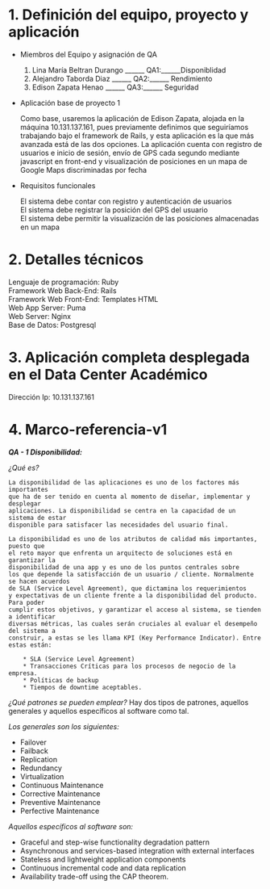 # 1. Definición del equipo, proyecto y aplicación

* Miembros del Equipo y asignación de QA

   1. Lina María Beltran Durango ______  QA1:______Disponiblidad
   2. Alejandro Taborda Diaz ______  QA2:______ Rendimiento
   3. Edison Zapata Henao ______  QA3:______ Seguridad

* Aplicación base de proyecto 1

   Como base, usaremos la aplicación de Edison Zapata, alojada en la máquina 10.131.137.161, 
   pues previamente definimos que seguiríamos trabajando bajo el framework de Rails, y esta 
   aplicación es la que más avanzada está de las dos opciones. La aplicación cuenta con registro 
   de usuarios e inicio de sesión, envío de GPS cada segundo mediante javascript en front-end y 
   visualización de posiciones en un mapa de Google Maps discriminadas por fecha

* Requisitos funcionales

   El sistema debe contar con registro y autenticación de usuarios  
   El sistema debe registrar la posición del GPS del usuario  
   El sistema debe permitir la visualización de las posiciones almacenadas en un mapa

# 2. Detalles técnicos

   Lenguaje de programación: Ruby  
   Framework Web Back-End: Rails  
   Framework Web Front-End: Templates HTML  
   Web App Server: Puma  
   Web Server: Nginx  
   Base de Datos: Postgresql
   
# 3. Aplicación completa desplegada en el Data Center Académico
   
   Dirección Ip: 10.131.137.161

# 4. Marco-referencia-v1

   **_QA - 1 Disponibilidad:_**
   
   *¿Qué es?*
   
    La disponibilidad de las aplicaciones es uno de los factores más importantes 
    que ha de ser tenido en cuenta al momento de diseñar, implementar y desplegar 
    aplicaciones. La disponibilidad se centra en la capacidad de un sistema de estar 
    disponible para satisfacer las necesidades del usuario final.
    
    La disponibilidad es uno de los atributos de calidad más importantes, puesto que 
    el reto mayor que enfrenta un arquitecto de soluciones está en garantizar la 
    disponibilidad de una app y es uno de los puntos centrales sobre 
    los que depende la satisfacción de un usuario / cliente. Normalmente se hacen acuerdos 
    de SLA (Service Level Agreement), que dictamina los requerimientos 
    y expectativas de un cliente frente a la disponibilidad del producto. Para poder 
    cumplir estos objetivos, y garantizar el acceso al sistema, se tienden a identificar 
    diversas métricas, las cuales serán cruciales al evaluar el desempeño del sistema a 
    construir, a estas se les llama KPI (Key Performance Indicator). Entre estas están:
    
        * SLA (Service Level Agreement)
        * Transacciones Críticas para los procesos de negocio de la empresa.
        * Políticas de backup
        * Tiempos de downtime aceptables.
    
    
    
   *¿Qué patrones se pueden emplear?*
   Hay dos tipos de patrones, aquellos generales y aquellos específicos al software como tal. 
   
   _Los generales son los siguientes:_
   
   * Failover
   * Failback
   * Replication
   * Redundancy
   * Virtualization
   * Continuous Maintenance
   * Corrective Maintenance
   * Preventive Maintenance
   * Perfective Maintenance
   
   _Aquellos específicos al software son:_

   * Graceful and step-wise functionality degradation pattern
   * Asynchronous and services-based integration with external interfaces
   * Stateless and lightweight application components
   * Continuous incremental code and data replication
   * Availability trade-off using the CAP theorem.




